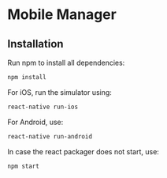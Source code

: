# Mobile Manager

## Installation

Run npm to install all dependencies:

```sh
npm install
```

For iOS, run the simulator using:

```sh
react-native run-ios
```

For Android, use:

```sh
react-native run-android
```

In case the react packager does not start, use:

```sh
npm start
```
